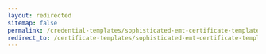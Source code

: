 ```yaml
---
layout: redirected
sitemap: false
permalink: /credential-templates/sophisticated-emt-certificate-template
redirect_to: /certificate-templates/sophisticated-emt-certificate-template
---
```


